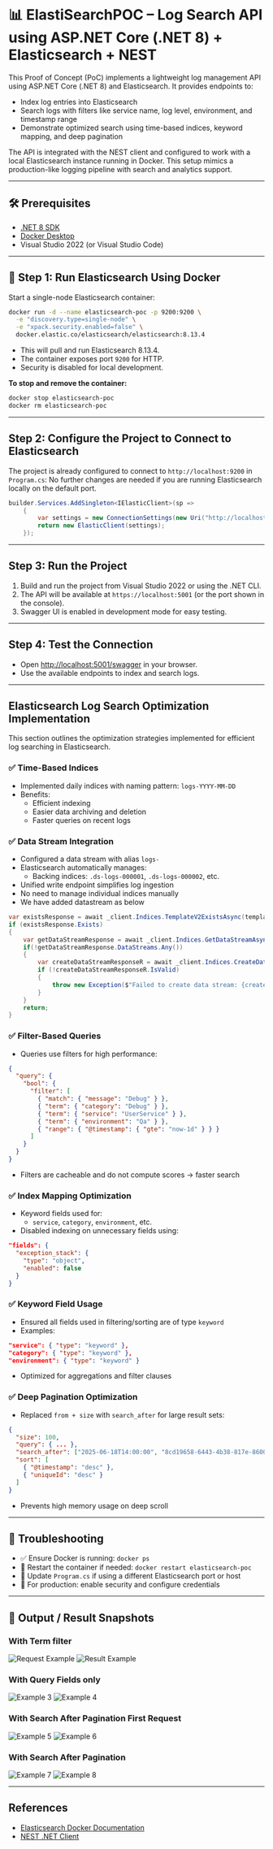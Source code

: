 ﻿# 📊 ElastiSearchPOC – Log Search API using ASP.NET Core (.NET 8) + Elasticsearch + NEST

This Proof of Concept (PoC) implements a lightweight log management API using ASP.NET Core (.NET 8) and Elasticsearch. It provides endpoints to:

- Index log entries into Elasticsearch
- Search logs with filters like service name, log level, environment, and timestamp range
- Demonstrate optimized search using time-based indices, keyword mapping, and deep pagination

The API is integrated with the NEST client and configured to work with a local Elasticsearch instance running in Docker. This setup mimics a production-like logging pipeline with search and analytics support.

---

## 🛠 Prerequisites

- [.NET 8 SDK](https://dotnet.microsoft.com/download)
- [Docker Desktop](https://www.docker.com/products/docker-desktop/)
- Visual Studio 2022 (or Visual Studio Code)

---

## 🐳 Step 1: Run Elasticsearch Using Docker

Start a single-node Elasticsearch container:

```sh
docker run -d --name elasticsearch-poc -p 9200:9200 \
  -e "discovery.type=single-node" \
  -e "xpack.security.enabled=false" \
  docker.elastic.co/elasticsearch/elasticsearch:8.13.4
```
- This will pull and run Elasticsearch 8.13.4.
- The container exposes port `9200` for HTTP.
- Security is disabled for local development.

**To stop and remove the container:**
```sh
docker stop elasticsearch-poc 
docker rm elasticsearch-poc
```

---

## Step 2: Configure the Project to Connect to Elasticsearch

The project is already configured to connect to `http://localhost:9200` in `Program.cs`:
No further changes are needed if you are running Elasticsearch locally on the default port.
```csharp
builder.Services.AddSingleton<IElasticClient>(sp => 
    { 
        var settings = new ConnectionSettings(new Uri("http://localhost:9200")).DefaultIndex("logs-*"); 
        return new ElasticClient(settings); 
    });
```

---

## Step 3: Run the Project

1. Build and run the project from Visual Studio 2022 or using the .NET CLI.
2. The API will be available at `https://localhost:5001` (or the port shown in the console).
3. Swagger UI is enabled in development mode for easy testing.

---

## Step 4: Test the Connection

- Open [http://localhost:5001/swagger](http://localhost:5001/swagger) in your browser.
- Use the available endpoints to index and search logs.

---

## Elasticsearch Log Search Optimization Implementation

This section outlines the optimization strategies implemented for efficient log searching in Elasticsearch.

### ✅ Time-Based Indices
- Implemented daily indices with naming pattern: `logs-YYYY-MM-DD`
- Benefits:
  - Efficient indexing
  - Easier data archiving and deletion
  - Faster queries on recent logs

### ✅ Data Stream Integration
- Configured a data stream with alias `logs-`
- Elasticsearch automatically manages:
  - Backing indices: `.ds-logs-000001`, `.ds-logs-000002`, etc.
- Unified write endpoint simplifies log ingestion
- No need to manage individual indices manually
- We have added datastream as below
```csharp
var existsResponse = await _client.Indices.TemplateV2ExistsAsync(templateName);
if (existsResponse.Exists)
{
    var getDataStreamResponse = await _client.Indices.GetDataStreamAsync("logs");
    if(!getDataStreamResponse.DataStreams.Any())
    {
        var createDataStreamResponseR = await _client.Indices.CreateDataStreamAsync("logs");
        if (!createDataStreamResponseR.IsValid)
        {
            throw new Exception($"Failed to create data stream: {createDataStreamResponseR.ServerError}");
        }
    }
    return;
}
```

### ✅ Filter-Based Queries
- Queries use filters for high performance:
```json
{
  "query": {
    "bool": {
      "filter": [
        { "match": { "message": "Debug" } },
        { "term": { "category": "Debug" } },
        { "term": { "service": "UserService" } },
        { "term": { "environment": "Qa" } },
        { "range": { "@timestamp": { "gte": "now-1d" } } }
      ]
    }
  }
}
```
- Filters are cacheable and do not compute scores → faster search

### ✅ Index Mapping Optimization
- Keyword fields used for:
  - `service`, `category`, `environment`, etc.
- Disabled indexing on unnecessary fields using:
```json
"fields": {
  "exception_stack": {
    "type": "object",
    "enabled": false
  }
}
```

### ✅ Keyword Field Usage
- Ensured all fields used in filtering/sorting are of type `keyword`
- Examples:
```json
"service": { "type": "keyword" },
"category": { "type": "keyword" },
"environment": { "type": "keyword" }
```
- Optimized for aggregations and filter clauses

### ✅ Deep Pagination Optimization
- Replaced `from + size` with `search_after` for large result sets:
```json
{
  "size": 100,
  "query": { ... },
  "search_after": ["2025-06-18T14:00:00", "8cd19658-6443-4b38-817e-8600d6be6bf7"],
  "sort": [
    { "@timestamp": "desc" },
    { "uniqueId": "desc" }
  ]
}
```
- Prevents high memory usage on deep scroll

---

## 🧯 Troubleshooting

- ✅ Ensure Docker is running: `docker ps`
- 🔁 Restart the container if needed: `docker restart elasticsearch-poc`
- 🔌 Update `Program.cs` if using a different Elasticsearch port or host
- 🔐 For production: enable security and configure credentials

---

## 📸 Output / Result Snapshots

### With Term filter
![Request Example](ElastiSearchPOC/Image/1.PNG)
![Result Example](ElastiSearchPOC/Image/2.PNG)

### With Query Fields only
![Example 3](ElastiSearchPOC/Image/3.PNG)
![Example 4](ElastiSearchPOC/Image/4.PNG)

### With Search After Pagination First Request
![Example 5](ElastiSearchPOC/Image/5.PNG)
![Example 6](ElastiSearchPOC/Image/6.PNG)

### With Search After Pagination
![Example 7](ElastiSearchPOC/Image/7.PNG)
![Example 8](ElastiSearchPOC/Image/8.PNG)

---

## References

- [Elasticsearch Docker Documentation](https://www.elastic.co/guide/en/elasticsearch/reference/current/docker.html)
- [NEST .NET Client](https://www.elastic.co/guide/en/elasticsearch/client/net-api/current/index.html)
